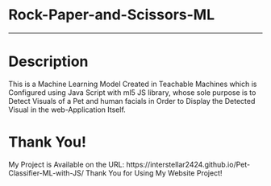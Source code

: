 # Rock-Paper-and-Scissors-ML
<hr>

<h1>Description</h1>
This is a Machine Learning Model Created in Teachable Machines which is Configured using Java Script with ml5 JS library, whose sole purpose is to Detect Visuals of a Pet and human facials in Order to Display the Detected Visual in the web-Application Itself.

<h1>Thank You!</h1>
My Project is Available on the URL: https://interstellar2424.github.io/Pet-Classifier-ML-with-JS/
Thank You for Using My Website Project!
